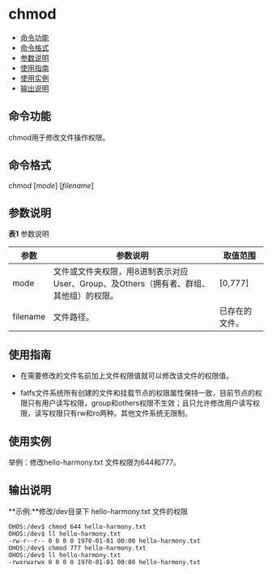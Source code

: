 # chmod

- [命令功能](#命令功能)
- [命令格式](#命令格式)
- [参数说明](#参数说明)
- [使用指南](#使用指南)
- [使用实例](#使用实例)
- [输出说明](#输出说明)

## 命令功能

chmod用于修改文件操作权限。


## 命令格式

chmod [_mode_] [_filename_]


## 参数说明

**表1** 参数说明

| 参数 | 参数说明 | 取值范围 | 
| -------- | -------- | -------- |
| mode | 文件或文件夹权限，用8进制表示对应User、Group、及Others（拥有者、群组、其他组）的权限。 | [0,777] | 
| filename | 文件路径。 | 已存在的文件。 | 


## 使用指南

- 在需要修改的文件名前加上文件权限值就可以修改该文件的权限值。

- fatfs文件系统所有创建的文件和挂载节点的权限属性保持一致，目前节点的权限只有用户读写权限，group和others权限不生效；且只允许修改用户读写权限，读写权限只有rw和ro两种。其他文件系统无限制。


## 使用实例

举例：修改hello-harmony.txt 文件权限为644和777。


## 输出说明

**示例:**修改/dev目录下 hello-harmony.txt 文件的权限

```
OHOS:/dev$ chmod 644 hello-harmony.txt
OHOS:/dev$ ll hello-harmony.txt
-rw-r--r-- 0 0 0 0 1970-01-01 00:00 hello-harmony.txt
OHOS:/dev$ chmod 777 hello-harmony.txt
OHOS:/dev$ ll hello-harmony.txt
-rwxrwxrwx 0 0 0 0 1970-01-01 00:00 hello-harmony.txt
```
